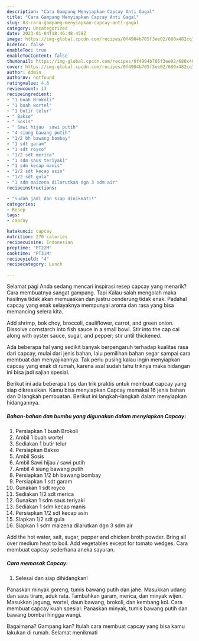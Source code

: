 ```yaml
---
description: "Cara Gampang Menyiapkan Capcay Anti Gagal"
title: "Cara Gampang Menyiapkan Capcay Anti Gagal"
slug: 83-cara-gampang-menyiapkan-capcay-anti-gagal
category: Uncategorized
date: 2023-01-04T18:46:48.458Z
image: https://img-global.cpcdn.com/recipes/0f4904b705f3ee02/680x482cq70/capcay-foto-resep-utama.jpg
hideToc: false
enableToc: true
enableTocContent: false
thumbnail: https://img-global.cpcdn.com/recipes/0f4904b705f3ee02/680x482cq70/capcay-foto-resep-utama.jpg
cover: https://img-global.cpcdn.com/recipes/0f4904b705f3ee02/680x482cq70/capcay-foto-resep-utama.jpg
author: Admin
authorAv: notfound
ratingvalue: 4.6
reviewcount: 13
recipeingredient:
- "1 buah Brokoli"
- "1 buah wortel"
- "1 butir telur"
- " Bakso"
- " Sosis"
- " Sawi hijau  sawi putih"
- "4 siung bawang putih"
- "1/2 bh bawang bombay"
- "1 sdt garam"
- "1 sdt royco"
- "1/2 sdt merica"
- "1 sdm saus teriyaki"
- "1 sdm kecap manis"
- "1/2 sdt kecap asin"
- "1/2 sdt gula"
- "1 sdm maizena dilarutkan dgn 3 sdm air"
recipeinstructions:

- "Sudah jadi dan siap dinikmati!"
categories:
- Resep
tags:
- capcay

katakunci: capcay 
nutrition: 270 calories
recipecuisine: Indonesian
preptime: "PT22M"
cooktime: "PT31M"
recipeyield: "4"
recipecategory: Lunch

---
```



Selamat pagi Anda sedang mencari inspirasi resep capcay yang menarik? Cara membuatnya sangat gampang. Tapi Kalau salah mengolah maka hasilnya tidak akan memuaskan dan justru cenderung tidak enak. Padahal capcay yang enak selayaknya mempunyai aroma dan rasa yang bisa memancing selera kita.


Add shrimp, bok choy, broccoli, cauliflower, carrot, and green onion. Dissolve cornstarch into fish sauce in a small bowl. Stir into the cap cai along with oyster sauce, sugar, and pepper; stir until thickened.

Ada beberapa hal yang sedikit banyak berpengaruh terhadap kualitas rasa dari capcay, mulai dari jenis bahan, lalu pemilihan bahan segar sampai cara membuat dan menyajikannya. Tak perlu pusing kalau ingin menyiapkan capcay yang enak di rumah, karena asal sudah tahu triknya maka hidangan ini bisa jadi sajian spesial.


Berikut ini ada beberapa tips dan trik praktis untuk membuat capcay yang siap dikreasikan. Kamu bisa menyiapkan Capcay memakai 16 jenis bahan dan 0 langkah pembuatan. Berikut ini langkah-langkah dalam menyiapkan hidangannya.

<!--inarticleads1-->

##### Bahan-bahan dan bumbu yang digunakan dalam menyiapkan Capcay:

1. Persiapkan 1 buah Brokoli
1. Ambil 1 buah wortel
1. Sediakan 1 butir telur
1. Persiapkan  Bakso
1. Ambil  Sosis
1. Ambil  Sawi hijau / sawi putih
1. Ambil 4 siung bawang putih
1. Persiapkan 1/2 bh bawang bombay
1. Persiapkan 1 sdt garam
1. Gunakan 1 sdt royco
1. Sediakan 1/2 sdt merica
1. Gunakan 1 sdm saus teriyaki
1. Sediakan 1 sdm kecap manis
1. Persiapkan 1/2 sdt kecap asin
1. Siapkan 1/2 sdt gula
1. Siapkan 1 sdm maizena dilarutkan dgn 3 sdm air


Add the hot water, salt, sugar, pepper and chicken broth powder. Bring all over medium heat to boil. Add vegetables except for tomato wedges. Cara membuat capcay sederhana aneka sayuran. 

<!--inarticleads2-->

##### Cara memasak Capcay:


1. Selesai dan siap dihidangkan!

Panaskan minyak goreng, tumis bawang putih dan jahe. Masukkan udang dan saus tiram, aduk rata. Tambahkan garam, merica, dan minyak wijen. Masukkan jagung, wortel, daun bawang, brokoli, dan kembang kol. Cara membuat capcay kuah spesial: Panaskan minyak, tumis bawang putih dan bawang bombai hingga wangi. 

Bagaimana? Gampang kan? Itulah cara membuat capcay yang bisa kamu lakukan di rumah. Selamat menikmati
